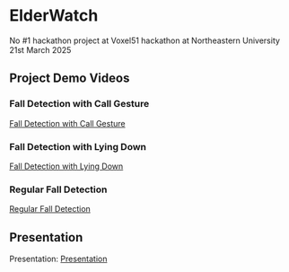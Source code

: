 # ElderWatch

No #1 hackathon project at Voxel51 hackathon at Northeastern University 21st March 2025
## Project Demo Videos

### Fall Detection with Call Gesture

[Fall Detection with Call Gesture](https://github.com/user-attachments/assets/98016579-aa72-4412-9836-8e50ef142227)



### Fall Detection with Lying Down

[Fall Detection with Lying Down](https://github.com/user-attachments/assets/944840f3-d64b-4ce8-8926-5be48ab1802f)

### Regular Fall Detection

[Regular Fall Detection](https://github.com/user-attachments/assets/f1f048ff-c4b3-43b3-adc2-acfb43e72efd)

## Presentation


Presentation: [Presentation](https://docs.google.com/presentation/d/1Hehnv7wQunZ6y4nruzR5KR9IZWAyqxFt/edit?usp=sharing&ouid=100624512483178894085&rtpof=true&sd=true)
